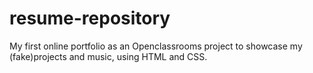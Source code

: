 # resume-repository
My first online portfolio as an Openclassrooms project to showcase my (fake)projects and music, using HTML and CSS.
